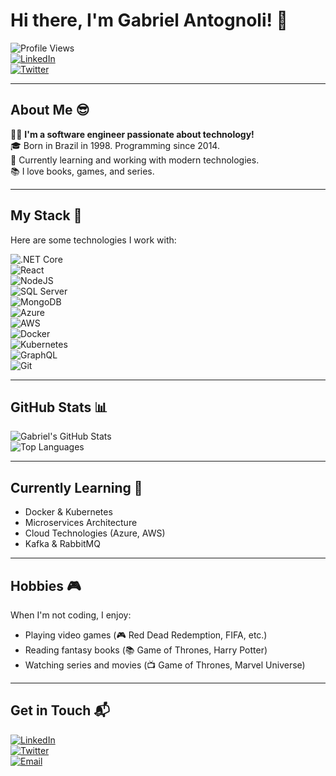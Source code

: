 # Hi there, I'm Gabriel Antognoli! 👋  
![Profile Views](https://komarev.com/ghpvc/?username=yourusername&color=blue)  
[![LinkedIn](https://img.shields.io/badge/LinkedIn-Connect-blue)](https://www.linkedin.com/in/yourprofile)  
[![Twitter](https://img.shields.io/twitter/follow/yourhandle?style=social)](https://twitter.com/yourhandle)

---

## About Me 😎  
👨‍💻 **I'm a software engineer passionate about technology!**  
🎓 Born in Brazil in 1998. Programming since 2014.  
🌱 Currently learning and working with modern technologies.  
📚 I love books, games, and series.  

---

## My Stack 🚀  
Here are some technologies I work with:

![.NET Core](https://img.shields.io/badge/.NET_Core-C%23-green)  
![React](https://img.shields.io/badge/ReactJS-TypeScript-blue)  
![NodeJS](https://img.shields.io/badge/NodeJS-TypeScript-green)  
![SQL Server](https://img.shields.io/badge/SQL_Server-Database-blue)  
![MongoDB](https://img.shields.io/badge/MongoDB-NoSQL-green)  
![Azure](https://img.shields.io/badge/Azure-Cloud-blue)  
![AWS](https://img.shields.io/badge/AWS-Cloud-orange)  
![Docker](https://img.shields.io/badge/Docker-Container-blue)  
![Kubernetes](https://img.shields.io/badge/Kubernetes-Orchestration-blue)  
![GraphQL](https://img.shields.io/badge/GraphQL-API-pink)  
![Git](https://img.shields.io/badge/Git-Version_Control-orange)

---

## GitHub Stats 📊  
![Gabriel's GitHub Stats](https://github-readme-stats.vercel.app/api?username=yourusername&show_icons=true&theme=radical)  
![Top Languages](https://github-readme-stats.vercel.app/api/top-langs/?username=yourusername&layout=compact&theme=radical)

---

## Currently Learning 🧠  
- Docker & Kubernetes  
- Microservices Architecture  
- Cloud Technologies (Azure, AWS)  
- Kafka & RabbitMQ  

---

## Hobbies 🎮  
When I'm not coding, I enjoy:  
- Playing video games (🎮 Red Dead Redemption, FIFA, etc.)  
- Reading fantasy books (📚 Game of Thrones, Harry Potter)  
- Watching series and movies (📺 Game of Thrones, Marvel Universe)

---

## Get in Touch 📬  
[![LinkedIn](https://img.shields.io/badge/LinkedIn-Connect-blue)](https://www.linkedin.com/in/yourprofile)  
[![Twitter](https://img.shields.io/twitter/follow/yourhandle?style=social)](https://twitter.com/yourhandle)  
[![Email](https://img.shields.io/badge/Email-youraddress%40gmail.com-red)](mailto:youraddress@gmail.com)
